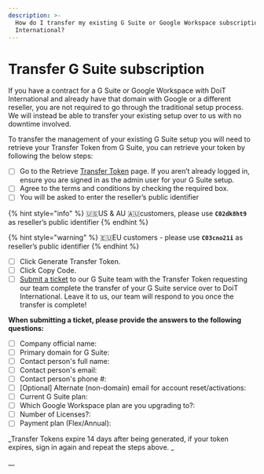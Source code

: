 ```yaml
---
description: >-
  How do I transfer my existing G Suite or Google Workspace subscription to DoiT
  International?
---
```


# Transfer G Suite subscription

If you have a contract for a G Suite or Google Workspace with DoiT International and already have that domain with Google or a different reseller, you are not required to go through the traditional setup process. We will instead be able to transfer your existing setup over to us with no downtime involved.

To transfer the management of your existing G Suite setup you will need to retrieve your Transfer Token from G Suite, you can retrieve your token by following the below steps:

* [ ] Go to the Retrieve [Transfer Token](http://admin.google.com/TransferToken) page. If you aren’t already logged in, ensure you are signed in as the admin user for your G Suite setup.
* [ ] Agree to the terms and conditions by checking the required box.
* [ ] You will be asked to enter the reseller’s public identifier

{% hint style="info" %}
🇺🇸US & AU 🇦🇺customers, please use **`C02dk8ht9`** as reseller’s public identifier
{% endhint %}

{% hint style="warning" %}
🇪🇺EU customers - please use **`C03cno21i`** as reseller’s public identifier
{% endhint %}

* [ ] Click Generate Transfer Token.
* [ ] Click Copy Code.
* [ ] [Submit a ticket](http://support.doit-intl.com) to our G Suite team with the Transfer Token requesting our team complete the transfer of your G Suite service over to DoiT International. Leave it to us, our team will respond to you once the transfer is complete! 

**When submitting a ticket, please provide the answers to the following questions:**

* [ ] Company official name: 
* [ ] Primary domain for G Suite: 
* [ ] Contact person's full name:
* [ ] Contact person's email:
* [ ] Contact person's phone #:
* [ ] \[Optional] Alternate (non-domain) email for account reset/activations:
* [ ] Current G Suite plan:
* [ ] Which Google Workspace plan are you upgrading to?:
* [ ] Number of Licenses?:
* [ ] Payment plan (Flex/Annual):

_Transfer Tokens expire 14 days after being generated, if your token expires, sign in again and repeat the steps above. _

__
